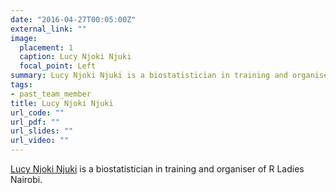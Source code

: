 ```yaml
---
date: "2016-04-27T00:05:00Z"
external_link: ""
image:
  placement: 1
  caption: Lucy Njoki Njuki
  focal_point: Left
summary: Lucy Njoki Njuki is a biostatistician in training and organiser of R Ladies Nairobi.
tags:
- past_team_member
title: Lucy Njoki Njuki
url_code: ""
url_pdf: ""
url_slides: ""
url_video: ""
---
```


[Lucy Njoki Njuki](https://lucynjoki.github.io/lucynjokinjuki/) is a biostatistician in training and organiser of R Ladies Nairobi. 
